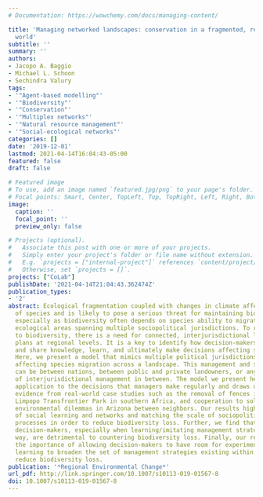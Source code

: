 ```yaml
---
# Documentation: https://wowchemy.com/docs/managing-content/

title: 'Managing networked landscapes: conservation in a fragmented, regionally connected
  world'
subtitle: ''
summary: ''
authors:
- Jacopo A. Baggio
- Michael L. Schoon
- Sechindra Valury
tags:
- '"Agent-based modelling"'
- '"Biodiversity"'
- '"Conservation"'
- '"Multiplex networks"'
- '"Natural resource management"'
- '"Social-ecological networks"'
categories: []
date: '2019-12-01'
lastmod: 2021-04-14T16:04:43-05:00
featured: false
draft: false

# Featured image
# To use, add an image named `featured.jpg/png` to your page's folder.
# Focal points: Smart, Center, TopLeft, Top, TopRight, Left, Right, BottomLeft, Bottom, BottomRight.
image:
  caption: ''
  focal_point: ''
  preview_only: false

# Projects (optional).
#   Associate this post with one or more of your projects.
#   Simply enter your project's folder or file name without extension.
#   E.g. `projects = ["internal-project"]` references `content/project/deep-learning/index.md`.
#   Otherwise, set `projects = []`.
projects: ["CoLab"]
publishDate: '2021-04-14T21:04:43.362474Z'
publication_types:
- '2'
abstract: Ecological fragmentation coupled with changes in climate affects the viability
  of species and is likely to pose a serious threat for maintaining biodiversity,
  especially as biodiversity often depends on species ability to migrate between different
  ecological areas spanning multiple sociopolitical jurisdictions. To reduce the risk
  to biodiversity, there is a need for connected, interjurisdictional landscape management
  plans at regional levels. It is a key to identify how decision-makers collaborate
  and share knowledge, learn, and ultimately make decisions affecting species coexistence.
  Here, we present a model that mimics multiple political jurisdictions making decisions
  affecting species migration across a landscape. This management and species movement
  can be between nations, between public and private landowners, or any other scale
  of interjurisdictional management in between. The model we present here has direct
  application to the decisions that managers make regularly and draws upon anecdotal
  evidence from real-world case studies such as the removal of fences in the Great
  Limpopo Transfrontier Park in southern Africa, and cooperation to solve regional
  environmental dilemmas in Arizona between neighbors. Our results highlight the importance
  of social learning and networks and matching the scale of sociopolitical and ecological
  processes in order to reduce biodiversity loss. Further, we find that close-knit
  decision-makers, especially when learning/imitating management strategies the same
  way, are detrimental to countering biodiversity loss. Finally, our results indicate
  the importance of allowing decision-makers to have room for experimental, individual
  learning to broaden the set of management strategies existing within a system to
  reduce biodiversity loss.
publication: '*Regional Environmental Change*'
url_pdf: http://link.springer.com/10.1007/s10113-019-01567-8
doi: 10.1007/s10113-019-01567-8
---
```

